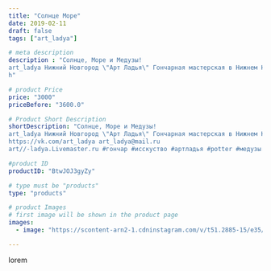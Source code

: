 ```yaml
---
title: "Солнце Море"
date: 2019-02-11
draft: false
tags: ["art_ladya"]

# meta description
description : "Солнце, Море и Медузы! 
art_ladya Нижний Новгород \"Арт Ладья\" Гончарная мастерская в Нижнем Новгороде. Изготовление керамики и мастер//-классы по обучению. 
h"

# product Price
price: "3000"
priceBefore: "3600.0"

# Product Short Description
shortDescription: "Солнце, Море и Медузы! 
art_ladya Нижний Новгород \"Арт Ладья\" Гончарная мастерская в Нижнем Новгороде. Изготовление керамики и мастер//-классы по обучению. 
https://vk.com/art_ladya art_ladya@mail.ru 
art//-ladya.Livemaster.ru #гончар #исскуство #артладья #potter #медузы #море #гончарнаямастерская #солнце #handmade #посудаизглины #керамика #гончарнаяпосуда #эксклюзивнаякерамика #dishes #севастополь #ceramicar #nntoday #claygoods #фестиваль #earthenware #ceramic #design #artladya #историческаяреконструкция #крым #ceramicart #гончарныйкруг #clay #авторскаякерамика"

#product ID
productID: "BtwJOJ3gyZy"

# type must be "products"
type: "products"

# product Images
# first image will be shown in the product page
images:
  - image: "https://scontent-arn2-1.cdninstagram.com/v/t51.2885-15/e35/51503830_233769200901246_4979506958251856308_n.jpg?tp=1&_nc_ht=scontent-arn2-1.cdninstagram.com&_nc_cat=106&_nc_ohc=xuvI8A4FXRsAX95pgxk&ccb=7-4&oh=dc4769e2ef1ab7a19e0be4b567299e89&oe=6082D2ED&_nc_sid=86f79a&ig_cache_key=MTk3NzEyMDc5MTUwMTk0MDMzOA%3D%3D.2-ccb7-4"

---
```

lorem
